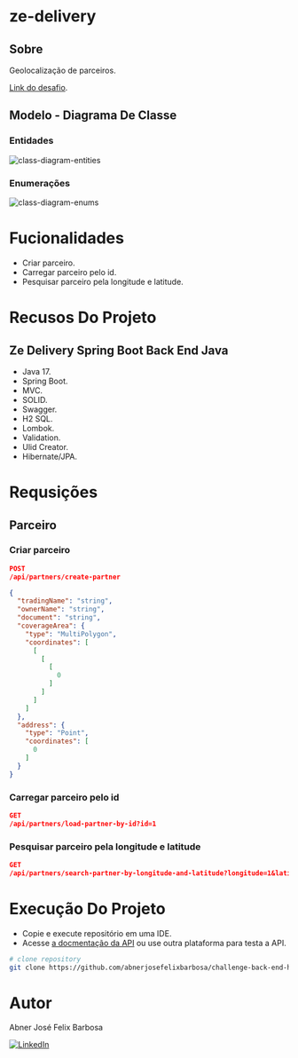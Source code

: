 # ze-delivery

## Sobre

Geolocalização de parceiros. 

[Link do desafio](https://github.com/ab-inbev-ze-company/ze-code-challenges/blob/master/backend.md).

## Modelo - Diagrama De Classe

### Entidades

![class-diagram-entities](https://github.com/user-attachments/assets/7d6efe43-728b-41ec-a513-fa0e09ebd34e)

### Enumerações

![class-diagram-enums](https://github.com/user-attachments/assets/ec11d698-1c58-4a7f-8080-5bb9e1900409)

# Fucionalidades

- Criar parceiro.
- Carregar parceiro pelo id.
- Pesquisar parceiro pela longitude e latitude.

# Recusos Do Projeto

## Ze Delivery Spring Boot Back End Java

- Java 17.
- Spring Boot.
- MVC.
- SOLID.
- Swagger.
- H2 SQL.
- Lombok.
- Validation.
- Ulid Creator.
- Hibernate/JPA.

# Requsições

## Parceiro

### Criar parceiro

```json
POST
/api/partners/create-partner

{
  "tradingName": "string",
  "ownerName": "string",
  "document": "string",
  "coverageArea": {
    "type": "MultiPolygon",
    "coordinates": [
      [
        [
          [
            0
          ]
        ]
      ]
    ]
  },
  "address": {
    "type": "Point",
    "coordinates": [
      0
    ]
  }
}
```

### Carregar parceiro pelo id

```json
GET
/api/partners/load-partner-by-id?id=1
```

### Pesquisar parceiro pela longitude e latitude

```json
GET
/api/partners/search-partner-by-longitude-and-latitude?longitude=1&latitude=1
```

# Execução Do Projeto

- Copie e execute repositório em uma IDE.
- Acesse [a docmentação da API](http://localhost:8080/swagger-ui/index.html) ou use outra plataforma para testa a API.

```bash
# clone repository
git clone https://github.com/abnerjosefelixbarbosa/challenge-back-end-hit.git
```

# Autor

Abner José Felix Barbosa

[![LinkedIn](https://img.shields.io/badge/LinkedIn-0077B5?style=for-the-badge&logo=linkedin&logoColor=white)](https://www.linkedin.com/in/abner-jose-feliz-barbosa/)
